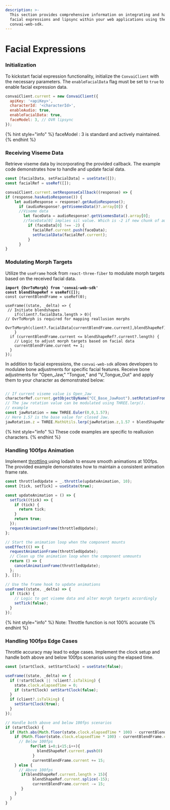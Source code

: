 ```yaml
---
description: >-
  This section provides comprehensive information on integrating and handling
  facial expressions and lipsync within your web applications using the
  convai-web-sdk.
---
```


# Facial Expressions

### Initialization

To kickstart facial expression functionality, initialize the `ConvaiClient` with the necessary parameters. The `enableFacialData` flag must be set to `true` to enable facial expression data.

```javascript
convaiClient.current = new ConvaiClient({
  apiKey: '<apiKey>',
  characterId: '<characterId>',
  enableAudio: true,
  enableFacialData: true,
  faceModel: 3, // OVR lipsync
});
```

{% hint style="info" %}
faceModel : 3 is standard and actively maintained.
{% endhint %}

### Receiving Viseme Data

Retrieve viseme data by incorporating the provided callback. The example code demonstrates how to handle and update facial data.

```javascript
const [facialData, setFacialData] = useState([]);
const facialRef = useRef([]);

convaiClient.current.setResponseCallback((response) => {
if (response.hasAudioResponse()) {
    let audioResponse = response?.getAudioResponse();
      if (audioResponse?.getVisemesData()?.array[0]) {
      //Viseme data
        let faceData = audioResponse?.getVisemesData().array[0];
        //faceData[0] implies sil value. Which is -2 if new chunk of audio is recieve.
          if (faceData[0] !== -2) {
            facialRef.current.push(faceData);
            setFacialData(facialRef.current);
          }
      }
}
```

### Modulating Morph Targets

Utilize the `useFrame` hook from `react-three-fiber` to modulate morph targets based on the received facial data.

<pre class="language-javascript"><code class="lang-javascript"><strong>import {OvrToMorph} from 'convai-web-sdk'
</strong><strong>const blendShapeRef = useRef([]);
</strong>const currentBlendFrame = useRef(0);

useFrame((state, _delta) => {
 // Initiate blendshapes
    if(client?.facialData.length > 0){
// OvrToMorph is required for mapping reallusion morphs
    OvrToMorph(client?.facialData[currentBlendFrame.current],blendShapeRef);
    }
  if (currentBlendFrame.current &#x3C;= blendShapeRef?.current?.length) {
    // Logic to adjust morph targets based on facial data
    currentBlendFrame.current += 1;
  }
});
</code></pre>

In addition to facial expressions, the `convai-web-sdk` allows developers to modulate bone adjustments for specific facial features. Receive bone adjustments for "Open\_Jaw," "Tongue," and "V\_Tongue\_Out" and apply them to your character as demonstrated below:

```javascript

// If current viseme value is Open_Jaw
characterRef.current.getObjectByName("CC_Base_JawRoot").setRotationFromEuler(jawRotation);
// The jaw rotation value can be modulated using THREE.lerp().
// example
const jawRotation = new THREE.Euler(0,0,1.57);
// Here 1.57 is the base value for closed Jaw.
jawRotation.z = THREE.MathUtils.lerp(jawRotation.z,1.57 + blendShapeRef.current[currentBlendFrame.current-1][blend]*0.2,0.8);

```

{% hint style="info" %}
These code examples are specific to reallusion characters.
{% endhint %}

### Handling 100fps Animation

Implement [throttling ](https://www.geeksforgeeks.org/lodash-_-throttle-method/)using lodash to ensure smooth animations at 100fps. The provided example demonstrates how to maintain a consistent animation frame rate.

```javascript
const throttledUpdate = _.throttle(updateAnimation, 10);
const [tick, setTick] = useState(true);

const updateAnimation = () => {
  setTick((tick) => {
    if (tick) {
      return tick;
    }
    return true;
  });
  requestAnimationFrame(throttledUpdate);
};

// Start the animation loop when the component mounts
useEffect(() => {
  requestAnimationFrame(throttledUpdate);
  // Clean up the animation loop when the component unmounts
  return () => {
    cancelAnimationFrame(throttledUpdate);
  };
}, []);

// Use the frame hook to update animations
useFrame((state, _delta) => {
  if (tick) {
    // Logic to get viseme data and alter morph targets accordingly
    setTick(false);
  }
});
```

{% hint style="info" %}
Note: Throttle function is not 100% accurate
{% endhint %}

### Handling 100fps Edge Cases

Throttle accuracy may lead to edge cases. Implement the clock setup and handle both above and below 100fps scenarios using the elapsed time.

```javascript
const [startClock, setStartClock] = useState(false);

useFrame((state, _delta) => {
  if (!startClock || !client?.isTalking) {
    state.clock.elapsedTime = 0;
    if (startClock) setStartClock(false);
  }
  if (client?.isTalking) {
    setStartClock(true);
  }
});

// Handle both above and below 100fps scenarios
if (startClock) {
  if (Math.abs(Math.floor(state.clock.elapsedTime * 100) - currentBlendFrame.current) > 15) {
    if (Math.floor(state.clock.elapsedTime * 100) - currentBlendFrame.current > 0) {
      // Below 100fps
           for(let i=0;i<15;i++){
              blendShapeRef.current.push(0)
            }
            currentBlendFrame.current += 15;
    } else {
      // Above 100fps
       if(blendShapeRef.current.length > 15){
            blendShapeRef.current.splice(-15);
            currentBlendFrame.current -= 15;
       }
    }
  }
}


```

